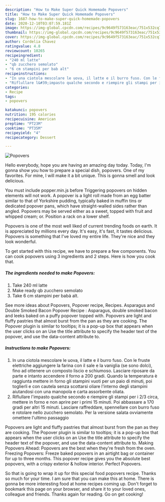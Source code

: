 ```yaml
---
description: "How to Make Super Quick Homemade Popovers"
title: "How to Make Super Quick Homemade Popovers"
slug: 1687-how-to-make-super-quick-homemade-popovers
date: 2020-12-10T03:07:59.181Z
image: https://img-global.cpcdn.com/recipes/9c9649f573163eac/751x532cq70/popovers-recipe-main-photo.jpg
thumbnail: https://img-global.cpcdn.com/recipes/9c9649f573163eac/751x532cq70/popovers-recipe-main-photo.jpg
cover: https://img-global.cpcdn.com/recipes/9c9649f573163eac/751x532cq70/popovers-recipe-main-photo.jpg
author: Cordelia Chavez
ratingvalue: 4.8
reviewcount: 10265
recipeingredient:
- "240 ml latte"
- "qb zucchero semolato"
- "6 cm stampini per bab alt"
recipeinstructions:
- "In una ciotola mescolare le uova, il latte e il burro fuso. Con le fruste elettriche aggiungere la farina con il sale e la vaniglia (se sono dolci), fino ad ottenere un composto liscio e schiumoso. Lasciare riposare da parte e intanto accendere il forno a 200 gradi. Quando la temperatura è raggiunta mettere in forno gli stampini vuoti per un paio di minuti, poi toglierli e con cautela senza scottarsi oliare l&#39;interno degli stampini aiutandosi con una manopola e carta assorbente oliata."
- "Riflullare l&#39;impasto qualche secondo e riempire gli stampi per i 2/3 circa, mettere in forno e non aprire per i primi 15 minuti. Poi abbassare a 170 gradi per altri 15 minuti. Lasciare raffreddare, spennellare con burro fuso e rotolare nello zucchero semolato. Per la versione salata ovviamente omettere l&#39;ultimo passaggio"
categories:
- Recipe
tags:
- popovers

katakunci: popovers 
nutrition: 195 calories
recipecuisine: American
preptime: "PT23M"
cooktime: "PT35M"
recipeyield: "4"
recipecategory: Dessert

---
```



![Popovers](https://img-global.cpcdn.com/recipes/9c9649f573163eac/751x532cq70/popovers-recipe-main-photo.jpg)

Hello everybody, hope you are having an amazing day today. Today, I'm gonna show you how to prepare a special dish, popovers. One of my favorites. For mine, I will make it a bit unique. This is gonna smell and look delicious.

You must include popper.min.js before Triggering popovers on hidden elements will not work. A popover is a light roll made from an egg batter similar to that of Yorkshire pudding, typically baked in muffin tins or dedicated popover pans, which have straight-walled sides rather than angled. Popovers may be served either as a sweet, topped with fruit and whipped cream; or. Position a rack on a lower shelf.

Popovers is one of the most well liked of current trending foods on earth. It is appreciated by millions every day. It's easy, it's fast, it tastes delicious. Popovers is something that I've loved my entire life. They're nice and they look wonderful.


To get started with this recipe, we have to prepare a few components. You can cook popovers using 3 ingredients and 2 steps. Here is how you cook that.

<!--inarticleads1-->

##### The ingredients needed to make Popovers:

1. Take 240 ml latte
1. Make ready qb zucchero semolato
1. Take 6 cm stampini per babà alt.


See more ideas about Popovers, Popover recipe, Recipes. Asparagus and Double Smoked Bacon Popover Recipe : Asparagus, double smoked bacon and leeks baked on a puffy popover topped with. Popovers are light and fluffy pastries that almost burst from the pan as they are cooking. The Popover plugin is similar to tooltips; it is a pop-up box that appears when the user clicks on an Use the title attribute to specify the header text of the popover, and use the data-content attribute to. 

<!--inarticleads2-->

##### Instructions to make Popovers:

1. In una ciotola mescolare le uova, il latte e il burro fuso. Con le fruste elettriche aggiungere la farina con il sale e la vaniglia (se sono dolci), fino ad ottenere un composto liscio e schiumoso. Lasciare riposare da parte e intanto accendere il forno a 200 gradi. Quando la temperatura è raggiunta mettere in forno gli stampini vuoti per un paio di minuti, poi toglierli e con cautela senza scottarsi oliare l&#39;interno degli stampini aiutandosi con una manopola e carta assorbente oliata.
1. Riflullare l&#39;impasto qualche secondo e riempire gli stampi per i 2/3 circa, mettere in forno e non aprire per i primi 15 minuti. Poi abbassare a 170 gradi per altri 15 minuti. Lasciare raffreddare, spennellare con burro fuso e rotolare nello zucchero semolato. Per la versione salata ovviamente omettere l&#39;ultimo passaggio


Popovers are light and fluffy pastries that almost burst from the pan as they are cooking. The Popover plugin is similar to tooltips; it is a pop-up box that appears when the user clicks on an Use the title attribute to specify the header text of the popover, and use the data-content attribute to. Making Popovers Ahead: Popovers are the best when they&#39;re fresh from the oven. Freezing Popovers: Freeze baked popovers in an airtight bag or container for up to three months. This popover recipe gives you the absolute best popovers, with a crispy exterior &amp; hollow interior. Perfect Popovers. 

So that is going to wrap it up for this special food popovers recipe. Thanks so much for your time. I am sure that you can make this at home. There is gonna be more interesting food at home recipes coming up. Don't forget to bookmark this page on your browser, and share it to your loved ones, colleague and friends. Thanks again for reading. Go on get cooking!
